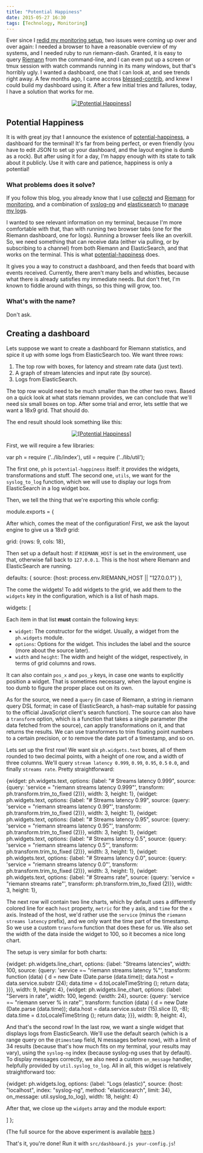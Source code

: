 ```yaml
---
title: "Potential Happiness"
date: 2015-05-27 16:30
tags: [Technology, Monitoring]
---
```


Ever since I [redid my monitoring setup][blog:monitoring], two issues
were coming up over and over again: I needed a browser to have a
reasonable overview of my systems, and I needed ruby to run
riemann-dash. Granted, it is easy to query [Riemann][riemann] from the
command-line, and I can even put up a screen or tmux session with
watch commands running in its many windows, but that's horribly
ugly. I wanted a dashboard, one that I can look at, and see trends
right away. A few months ago, I came accross
[blessed-contrib][blessed-contrib], and knew I could build my
dashboard using it. After a few initial tries and failures, today, I
have a solution that works for me.

 [blog:monitoring]: /blog/2014/12/09/monitoring-setup/
 [riemann]: http://riemann.io/
 [blessed-contrib]: https://github.com/yaronn/blessed-contrib

<!-- more -->

<div style="text-align: center">
<a href="/assets/asylum/images/posts/potential-happiness/ph-1.png"
   class="thumbnail" style="display: inline-block">
 <img src="/assets/asylum/images/posts/potential-happiness/ph-1.thumb.png"
       alt="[Potential Happiness]">
</a>
</div>

## Potential Happiness

It is with great joy that I announce the existence of
[potential-happiness][ph], a dashboard for the terminal! It's far from
being perfect, or even friendly (you have to edit JSON to set up your
dashboard, and the layout engine is dumb as a rock). But after using
it for a day, I'm happy enough with its state to talk about it
publicly. Use it with care and patience, happiness is only a
potential!

 [ph]: https://github.com/algernon/potential-happiness

### What problems does it solve?

If you follow this blog, you already know that I use
[collectd][collectd] and [Riemann][riemann] for
[monitoring][blog:monitoring], and a combination of [syslog-ng][sng]
and [elasticsearch][es] to [manage my logs][blog:logging].

 [riemann]: http://riemann.io/
 [sng]: http://www.syslog-ng.org/
 [collectd]: https://collectd.org/
 [es]: https://www.elastic.co/products/elasticsearch
 [blog:monitoring]: /blog/2014/12/09/monitoring-setup/
 [blog:logging]: /blog/2015/05/07/grepping-logs-is-still-terrible/#an-example

I wanted to see relevant information on my terminal, because I'm more
comfortable with that, than with running two browser tabs (one for the
Riemann dashboard, one for logs). Running a browser feels like an
overkill. So, we need something that can receive data (either via
pulling, or by subscribing to a channel) from both Riemann and
ElasticSearch, and that works on the terminal. This is what
[potential-happiness][ph] does.

It gives you a way to construct a dashboard, and then feeds that board
with events received. Currently, there aren't many bells and whistles,
because what there is already satisfies my immediate needs. But don't
fret, I'm known to fiddle around with things, so this thing will grow,
too.

### What's with the name?

Don't ask.

## Creating a dashboard

Lets suppose we want to create a dashboard for Riemann statistics, and
spice it up with some logs from ElasticSearch too. We want three rows:

1. The top row with boxes, for latency and stream rate data (just
   text).
2. A graph of stream latencies and input rate (by source).
3. Logs from ElasticSearch.

The top row would need to be much smaller than the other two
rows. Based on a quick look at what stats riemann provides, we can
conclude that we'll need six small boxes on top. After some trial and
error, lets settle that we want a 18x9 grid. That should do.

The end result should look something like this:

<div style="text-align: center">
<a href="/assets/asylum/images/posts/potential-happiness/ph-2.png"
   class="thumbnail" style="display: inline-block">
 <img src="/assets/asylum/images/posts/potential-happiness/ph-2.thumb.png"
       alt="[Potential Happiness]">
</a>
</div>

First, we will require a few libraries:

<div class="pygmentize" data-language="javascript">
var ph   = require ('../lib/index'),
    util = require ('../lib/util');</div>

The first one, `ph` is `potential-happiness` itself: it provides the
widgets, transformations and stuff. The second one, `utils`, we want
for the `syslog_to_log` function, which we will use to display our
logs from ElasticSearch in a log widget box.

Then, we tell the thing that we're exporting this whole config:

<div class="pygmentize" data-language="javascript">
module.exports = {</div>

After which, comes the meat of the configuration! First, we ask the
layout engine to give us a 18x9 grid:

<div class="pygmentize" data-language="javascript">
    grid: {rows: 9, cols: 18},</div>

Then set up a default host: if `RIEMANN_HOST` is set in the
environment, use that, otherwise fall back to `127.0.0.1`. This is the
host where Riemann and ElasticSearch are running.

<div class="pygmentize" data-language="javascript">
    defaults: {
        source: {host: process.env.RIEMANN_HOST || "127.0.0.1"}
    },</div>

The come the widgets! To add widgets to the grid, we add them to the
`widgets` key in the configuration, which is a list of hash maps.

<div class="pygmentize" data-language="javascript">
    widgets: [</div>

Each item in that list **must** contain the following keys:

* `widget`: The constructor for the widget. Usually, a widget from the
  `ph.widgets` module.
* `options`: Options for the widget. This includes the label and the
  source (more about the source later).
* `width` and `height`: The width and height of the widget,
  respectively, in terms of grid columns and rows.

It can also contain `pos_x` and `pos_y` keys, in case one wants to
explicitly position a widget. That is sometimes necessary, when the
layout engine is too dumb to figure the proper place out on its own.

As for the source, we need a `query` (in case of Riemann, a string in
riemann query DSL format; in case of ElasticSearch, a hash-map
suitable for passing to the official JavaScript client's search
function). The source can also have a `transform` option, which is a
function that takes a single parameter (the data fetched from the
source), can apply transformations on it, and that returns the
results. We can use transformers to trim floating point numbers to a
certain precision, or to remove the date part of a timestamp, and so
on.

Lets set up the first row! We want six `ph.widgets.text` boxes, all
of them rounded to two decimal points, with a height of one row, and
a width of three columns. We'll query `stream latency 0.999`, `0.99`,
`0.95`, `0.5` `0.0`, and finally `streams rate`. Pretty
straightforward:

<div class="pygmentize" data-language="javascript">
        {widget: ph.widgets.text,
         options: {label: "# Streams latency 0.999",
                   source: {query: 'service = "riemann streams latency 0.999"',
                            transform: ph.transform.trim_to_fixed (2)}},
         width: 3,
         height: 1},
        {widget: ph.widgets.text,
         options: {label: "# Streams latency 0.99",
                   source: {query: 'service = "riemann streams latency 0.99"',
                            transform: ph.transform.trim_to_fixed (2)}},
         width: 3,
         height: 1},
        {widget: ph.widgets.text,
         options: {label: "# Streams latency 0.95",
                   source: {query: 'service = "riemann streams latency 0.95"',
                            transform: ph.transform.trim_to_fixed (2)}},
         width: 3,
         height: 1},
        {widget: ph.widgets.text,
         options: {label: "# Streams latency 0.5",
                   source: {query: 'service = "riemann streams latency 0.5"',
                            transform: ph.transform.trim_to_fixed (2)}},
         width: 3,
         height: 1},
        {widget: ph.widgets.text,
         options: {label: "# Streams latency 0.0",
                   source: {query: 'service = "riemann streams latency 0.0"',
                            transform: ph.transform.trim_to_fixed (2)}},
         width: 3,
         height: 1},
        {widget: ph.widgets.text,
         options: {label: "# Streams rate",
                   source: {query: 'service = "riemann streams rate"',
                            transform: ph.transform.trim_to_fixed (2)}},
         width: 3,
         height: 1},</div>

The next row will contain two line charts, which by default uses a
differently colored line for each `host` property, `metric` for the
`y` axis, and `time` for the `x` axis. Instead of the host, we'd
rather use the `service` (minus the `riemann streams latency` prefix),
and we only want the time part of the timestamp. So we use a custom
`transform` function that does these for us. We also set the width of
the data inside the widget to 100, so it becomes a nice long chart.

The setup is very similar for both charts:

<div class="pygmentize" data-language="javascript">
        {widget: ph.widgets.line_chart,
         options: {label: "Streams latencies",
                   width: 100,
                   source: {query: 'service =~ "riemann streams latency %"',
                            transform: function (data) {
                                d = new Date (Date.parse (data.time));
                                data.host = data.service.substr (24);
                                data.time = d.toLocaleTimeString ();
                                return data;
                            }}},
         width: 9,
         height: 4},
        {widget: ph.widgets.line_chart,
         options: {label: "Servers in rate",
                   width: 100,
                   legend: {width: 24},
                   source: {query: 'service =~ "riemann server % in rate"',
                            transform: function (data) {
                                d = new Date (Date.parse (data.time));
                                data.host = data.service.substr (15).slice (0, -8);
                                data.time = d.toLocaleTimeString ();
                                return data;
                            }}},
         width: 9,
         height: 4},</div>

And that's the second row! In the last row, we want a single widget
that displays logs from ElasticSearch. We'll use the default search
(which is a range query on the `@timestamp` field, N messages before
now), with a limit of 34 results (because that's how much fits on my
terminal, your results may vary), using the `syslog-ng` index (because
syslog-ng uses that by default). To display messages correctly, we
also need a custom `on_message` handler, helpfully provided by
`util.syslog_to_log`. All in all, this widget is relatively
straightforward too:

<div class="pygmentize" data-language="javascript">
        {widget: ph.widgets.log,
         options: {label: "Logs (elastic)",
                   source: {host: "localhost",
                            index: "syslog-ng",
                            method: "elasticsearch",
                            limit: 34},
                   on_message: util.syslog_to_log},
         width: 18,
         height: 4}</div>

After that, we close up the `widgets` array and the module export:

<div class="pygmentize" data-language="javascript">
    ]
};
</div>

(The full source for the above experiment is available
[here](https://raw.githubusercontent.com/algernon/potential-happiness/951ee11b0e63c413e47a5bc7bef362c610f4b492/examples/local-log.js).)

That's it, you're done! Run it with `src/dashboard.js your-config.js`!
